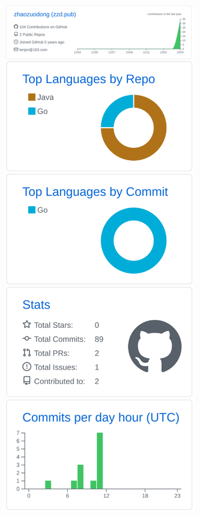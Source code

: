[![](https://raw.githubusercontent.com/zhaozuodong/zhaozuodong/main/profile-summary-card-output/github/0-profile-details.svg)](https://github.com/vn7n24fzkq/github-profile-summary-cards)
[![](https://raw.githubusercontent.com/zhaozuodong/zhaozuodong/main/profile-summary-card-output/github/1-repos-per-language.svg)](https://github.com/vn7n24fzkq/github-profile-summary-cards) [![](https://raw.githubusercontent.com/zhaozuodong/zhaozuodong/main/profile-summary-card-output/github/2-most-commit-language.svg)](https://github.com/vn7n24fzkq/github-profile-summary-cards)
[![](https://raw.githubusercontent.com/zhaozuodong/zhaozuodong/main/profile-summary-card-output/github/3-stats.svg)](https://github.com/vn7n24fzkq/github-profile-summary-cards) [![](https://raw.githubusercontent.com/zhaozuodong/zhaozuodong/main/profile-summary-card-output/github/4-productive-time.svg)](https://github.com/vn7n24fzkq/github-profile-summary-cards)
